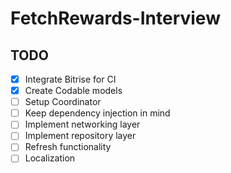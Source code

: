 # FetchRewards-Interview

## TODO

- [x] Integrate Bitrise for CI
- [x] Create Codable models
- [ ] Setup Coordinator
- [ ] Keep dependency injection in mind
- [ ] Implement networking layer
- [ ] Implement repository layer
- [ ] Refresh functionality
- [ ] Localization
